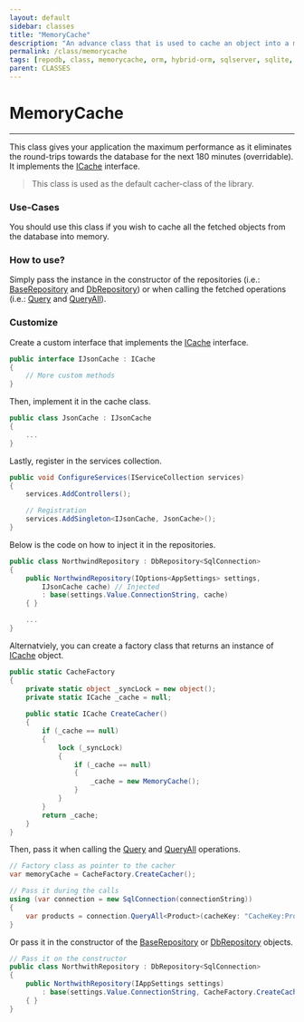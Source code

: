 ```yaml
---
layout: default
sidebar: classes
title: "MemoryCache"
description: "An advance class that is used to cache an object into a memory within the library."
permalink: /class/memorycache
tags: [repodb, class, memorycache, orm, hybrid-orm, sqlserver, sqlite, mysql, postgresql]
parent: CLASSES
---
```


# MemoryCache

---

This class gives your application the maximum performance as it eliminates the round-trips towards the database for the next 180 minutes (overridable). It implements the [ICache](/interface/icache) interface.

> This class is used as the default cacher-class of the library.

### Use-Cases

You should use this class if you wish to cache all the fetched objects from the database into memory.

### How to use?

Simply pass the instance in the constructor of the repositories (i.e.: [BaseRepository](/class/baserepository) and [DbRepository](/class/dbrepository)) or when calling the fetched operations (i.e.: [Query](/operation/query) and [QueryAll](/operation/queryall)).

### Customize

Create a custom interface that implements the [ICache](/interface/icache) interface.

```csharp
public interface IJsonCache : ICache
{
    // More custom methods
}
```

Then, implement it in the cache class.

```csharp
public class JsonCache : IJsonCache
{
    ...
}
```

Lastly, register in the services collection.

```csharp
public void ConfigureServices(IServiceCollection services)
{
    services.AddControllers();

    // Registration
    services.AddSingleton<IJsonCache, JsonCache>();
}
```

Below is the code on how to inject it in the repositories.

```csharp
public class NorthwindRepository : DbRepository<SqlConnection>
{
    public NorthwindRepository(IOptions<AppSettings> settings,
        IJsonCache cache) // Injected
        : base(settings.Value.ConnectionString, cache)
    { }

    ...
}
```

Alternatviely, you can create a factory class that returns an instance of [ICache](/interface/icache) object.

```csharp
public static CacheFactory
{
    private static object _syncLock = new object();
    private static ICache _cache = null;
    
    public static ICache CreateCacher()
    {
        if (_cache == null)
        {
            lock (_syncLock)
            {
                if (_cache == null)
                {
                    _cache = new MemoryCache();
                }
            }
        }
        return _cache;
    }
}
```

Then, pass it when calling the [Query](/operation/query) and [QueryAll](/operation/queryall) operations.

```csharp
// Factory class as pointer to the cacher
var memoryCache = CacheFactory.CreateCacher();

// Pass it during the calls
using (var connection = new SqlConnection(connectionString))
{
    var products = connection.QueryAll<Product>(cacheKey: "CacheKey:Products", cache: memoryCache);
}
```

Or pass it in the constructor of the [BaseRepository](/class/baserepository) or [DbRepository](/class/dbrepository) objects.

```csharp
// Pass it on the constructor
public class NorthwithRepository : DbRepository<SqlConnection>
{
    public NorthwithRepository(IAppSettings settings)
        : base(settings.Value.ConnectionString, CacheFactory.CreateCacher())
    { }
}
```

